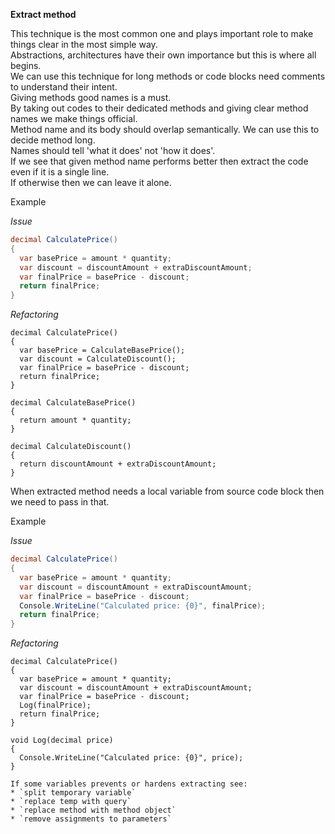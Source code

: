 **Extract method**

This technique is the most common one and plays important role to make things clear in the most simple way.  
Abstractions, architectures have their own importance but this is where all begins.  
We can use this technique for long methods or code blocks need comments to understand their intent.  
Giving methods good names is a must.   
By taking out codes to their dedicated methods and giving clear method names we make things official.  
Method name and its body should overlap semantically. We can use this to decide method long.  
Names should tell 'what it does' not 'how it does'.  
If we see that given method name performs better then extract the code even if it is a single line.  
If otherwise then we can leave it alone.  

Example

_Issue_

```csharp
decimal CalculatePrice()
{
  var basePrice = amount * quantity;
  var discount = discountAmount + extraDiscountAmount;
  var finalPrice = basePrice - discount;
  return finalPrice;
}
```

_Refactoring_

```chsarp
decimal CalculatePrice()
{
  var basePrice = CalculateBasePrice();
  var discount = CalculateDiscount();
  var finalPrice = basePrice - discount;
  return finalPrice;
}

decimal CalculateBasePrice()
{
  return amount * quantity;
}

decimal CalculateDiscount()
{
  return discountAmount + extraDiscountAmount;
}
```

When extracted method needs a local variable from source code block then we need to pass in that.

Example

_Issue_

```csharp
decimal CalculatePrice()
{
  var basePrice = amount * quantity;
  var discount = discountAmount + extraDiscountAmount;
  var finalPrice = basePrice - discount;
  Console.WriteLine("Calculated price: {0}", finalPrice);
  return finalPrice;
}
```

_Refactoring_

```chsarp
decimal CalculatePrice()
{
  var basePrice = amount * quantity;
  var discount = discountAmount + extraDiscountAmount;
  var finalPrice = basePrice - discount;
  Log(finalPrice);
  return finalPrice;
}

void Log(decimal price)
{
  Console.WriteLine("Calculated price: {0}", price);
}

If some variables prevents or hardens extracting see:
* `split temporary variable`
* `replace temp with query`
* `replace method with method object`
* `remove assignments to parameters`
